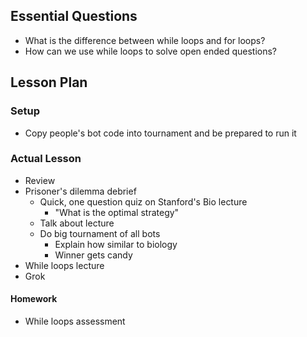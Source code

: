 ## Essential Questions

- What is the difference between while loops and for loops?
- How can we use while loops to solve open ended questions?

## Lesson Plan

### Setup

- Copy people's bot code into tournament and be prepared to run it

### Actual Lesson

- Review
- Prisoner's dilemma debrief
    - Quick, one question quiz on Stanford's Bio lecture
        - "What is the optimal strategy"
    - Talk about lecture
    - Do big tournament of all bots
        - Explain how similar to biology
        - Winner gets candy
- While loops lecture
- Grok

#### Homework

- While loops assessment
